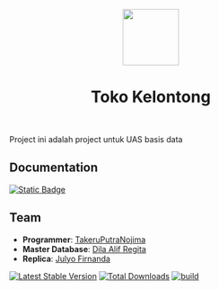 <p align="center">
    <a href="https://github.com/yiisoft" target="_blank">
        <img src="https://avatars0.githubusercontent.com/u/993323" height="100px">
    </a>
    <h1 align="center">Toko Kelontong</h1>
    <br>
</p>


Project ini adalah project untuk UAS basis data

## Documentation

[![Static Badge](https://img.shields.io/badge/View_Document-1298ff)](<./Dokumen/Dokumen Awal.pdf>) 



## Team
- **Programmer**: [TakeruPutraNojima](https://github.com/TakeruNojima)  
- **Master Database**: [Dila Alif Regita](https://github.com/dilaal)  
- **Replica**: [Julyo Firnanda](https://github.com/Anonimhacker)


[![Latest Stable Version](https://img.shields.io/packagist/v/yiisoft/yii2-app-basic.svg)](https://packagist.org/packages/yiisoft/yii2-app-basic)
[![Total Downloads](https://img.shields.io/packagist/dt/yiisoft/yii2-app-basic.svg)](https://packagist.org/packages/yiisoft/yii2-app-basic)
[![build](https://github.com/yiisoft/yii2-app-basic/workflows/build/badge.svg)](https://github.com/yiisoft/yii2-app-basic/actions?query=workflow%3Abuild)









  
    
   
   

